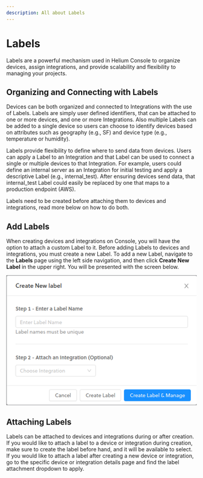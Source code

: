 ```yaml
---
description: All about Labels
---
```


# Labels

Labels are a powerful mechanism used in Helium Console to organize devices, assign integrations, and provide scalability and flexibility to managing your projects.

## Organizing and Connecting with Labels

Devices can be both organized and connected to Integrations with the use of Labels. Labels are simply user defined identifiers, that can be attached to one or more devices, and one or more Integrations. Also multiple Labels can be added to a single device so users can choose to identify devices based on attributes such as geography \(e.g., SF\) and device type \(e.g., temperature or humidity\). 

Labels provide flexibility to define where to send data from devices. Users can apply a Label to an Integration and that Label can be used to connect a single or multiple devices to that Integration. For example, users could define an internal server as an Integration for initial testing and apply a descriptive Label \(e.g., internal\_test\). After ensuring devices send data, that internal\_test Label could easily be replaced by one that maps to a production endpoint \(AWS\).

Labels need to be created before attaching them to devices and integrations, read more below on how to do both. 

## Add Labels

When creating devices and integrations on Console, you will have the option to attach a custom Label to it. Before adding Labels to devices and integrations, you must create a new Label. To add a new Label, navigate to the **Labels** page using the left side navigation, and then click **Create New Label** in the upper right. You will be presented with the screen below.

![](../.gitbook/assets/console_create_label.png)

## Attaching Labels

Labels can be attached to devices and integrations during or after creation. If you would like to attach a label to a device or integration during creation, make sure to create the label before hand, and it will be available to select. If you would like to attach a label after creating a new device or integration, go to the specific device or integration details page and find the label attachment dropdown to apply.

